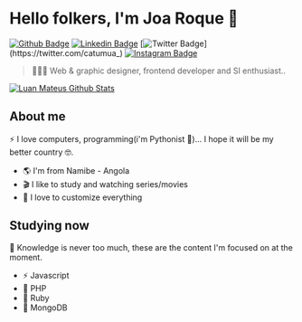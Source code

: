 # Hello folkers, I'm Joa Roque 🐧

[![Github Badge](https://img.shields.io/badge/-Github-000?style=flat-square&logo=Github&logoColor=white&link=https://github.com/joaroque)](https://github.com/joaroque)
[![Linkedin Badge](https://img.shields.io/badge/-LinkedIn-blue?style=flat-square&logo=Linkedin&logoColor=white&link=https://www.linkedin.com/in/joaquim-catumua-roque/)](https://www.linkedin.com/in/joaquim-catumua-roque/)
[![Twitter Badge](https://img.shields.io/badge/-Twitter-1ca0f1?style=flat-square&labelColor=1ca0f1&logo=twitter&logoColor=white&link=https://twitter.com/catumua_)](https://twitter.com/catumua_)
[![Instagram Badge](https://img.shields.io/badge/-Instagram-%23fb3958?style=flat-square&labelColor=%23fb3958&logo=instagram&logoColor=FFFFFF&link=https://www.instagram.com/catumua_/)](https://www.instagram.com/catumua_/)

>👨🏻‍💻 Web & graphic designer, frontend developer and SI enthusiast..

[![Luan Mateus Github Stats](https://github-readme-stats.vercel.app/api?username=joaroque&show_icons=true&theme=dark&bg_color=0d1117&hide_border=true)](https://github.com/joaroque)

## About me 

⚡️ I love computers, programming(i'm Pythonist 🐍)... I hope it will be my better country 🤓.


- 🌎 I'm from Namibe - Angola
- 🎬 I like to study and watching series/movies
- 💎 I love to customize everything

## Studying now

📝 Knowledge is never too much, these are the content I'm focused on at the moment.

- ⚡️ Javascript
- 🐘 PHP
- 💎 Ruby
- 🍃 MongoDB
